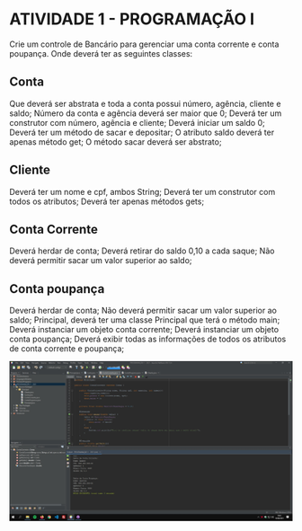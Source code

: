 # ATIVIDADE 1 - PROGRAMAÇÃO I

Crie um controle de Bancário para gerenciar uma conta corrente e conta poupança. Onde deverá ter as seguintes classes:

<h2> Conta </h2>

Que deverá ser abstrata e toda a conta possui número, agência, cliente e saldo;
Número da conta e agência deverá ser maior que 0;
Deverá ter um construtor com número, agência e cliente;
Deverá iniciar um saldo 0;
Deverá ter um método de sacar e depositar;
O atributo saldo deverá ter apenas método get;
O método sacar deverá ser abstrato;

<h2> Cliente </h2>

Deverá ter um nome e cpf, ambos String;
Deverá ter um construtor com todos os atributos;
Deverá ter apenas métodos gets;

<h2>Conta Corrente</h2>

Deverá herdar de conta;
Deverá retirar do saldo 0,10 a cada saque;
Não deverá permitir sacar um valor superior ao saldo;

<h2>Conta poupança</h2>

Deverá herdar de conta;
Não deverá permitir sacar um valor superior ao saldo;
Principal, deverá ter uma classe Principal que terá o método main;
Deverá instanciar um objeto conta corrente;
Deverá instanciar um objeto conta poupança;
Deverá exibir todas as informações de todos os atributos de conta corrente e poupança;


![alt text](https://github.com/andreyquerino/UniCesumar/blob/main/PROGRAMA%C3%87%C3%83O%201%20-%202021/img/Atividade01.jpg)
